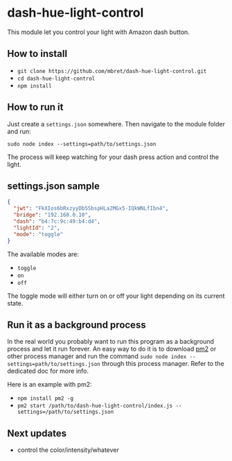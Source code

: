 # dash-hue-light-control
This module let you control your light with Amazon dash button.

## How to install
- `git clone https://github.com/mbret/dash-hue-light-control.git`
- `cd dash-hue-light-control`
- `npm install`

## How to run it
Just create a `settings.json` somewhere. Then navigate to the module folder and run:

`sudo node index --settings=path/to/settings.json`

The process will keep watching for your dash press action and control the light.

## settings.json sample
```json
{
  "jwt": "FkXIos6bRxzyyDb5SbspHLa2MGx5-IQkWNLfIbn4",
  "bridge": "192.168.0.10",
  "dash": "b4:7c:9c:49:b4:d4",
  "lightId": "2",
  "mode": "toggle"
}
```
The available modes are:

- `toggle`
- `on`
- `off`

The toggle mode will either turn on or off your light depending on its current state.

## Run it as a background process
In the real world you probably want to run this program as a background process and let it run forever.
An easy way to do it is to download [pm2](https://github.com/Unitech/pm2) or other process manager and
run the command `sudo node index --settings=path/to/settings.json` through this process manager. Refer to the
dedicated doc for more info.

Here is an example with pm2:
- `npm install pm2 -g`
- `pm2 start /path/to/dash-hue-light-control/index.js --settings=/path/to/settings.json`

## Next updates
- control the color/intensity/whatever